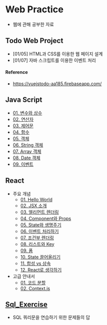 # Web Practice

- 웹에 관해 공부한 자료



## Todo Web Project

- [01/05] HTML과 CSS를 이용한 웹 페이지 설계
- [01/07] 자바 스크립트를 이용한 이벤트 처리



#### Reference

- https://vuejstodo-aa185.firebaseapp.com/



## Java Script

- [01. 변수와 상수](js_workspace/js/variable.js)
- [02. 연산자](js_workspace/js/operator.js)
- [03. 제어문](js_workspace/js/command.js)
- [04. 함수](js_workspace/js/function_test.js)
- [05. 객체](js_workspace/js/object_test.js)
- [06. String 객체](js_workspace/js/string_test.js)
- [07. Array 객체](js_workspace/js/array_test.js)
- [08. Date 객체](js_workspace/js/date_test.js)
- [09. 이벤트](js_workspace/js/projectSelect.js)



## React

- 주요 개념
  - [01. Hello World](React/Main_Concepts/Hello.js)
  - [02. JSX 소개](React/Main_Concepts/JSX.js)
  - [03. 엘리먼트 렌더링](React/Main_Concepts/ElementRendering.js)
  - [04. Component와 Props](React/Main_Concepts/Component.js)
  - [05. State와 생명주기](React/Main_Concepts/State_and_Lifecycle.js)
  - [06. 이벤트 처리하기](React/Main_Concepts/Event.js)
  - [07. 조건부 렌더링](React/Main_Concepts/Conditional_Rendering.js)
  - [08. 리스트와 Key](React/Main_Concepts/List_and_key.js)
  - [09. 폼](React/Main_Concepts/Form.js)
  - [10. State 끌어올리기](React/Main_Concepts/Lifting_State_Up.js)
  - [11. 합성 vs 상속](React/Main_Concepts/Composition_and_Inheritance.js)
  - [12. React로 생각하기](React/Main_Concepts/Thinking_in_React.md)
- 고급 안내서
  - [01. 코드 분할](React/Advanced_Guides/Code_Division.js)
  - [02. Context.js](React/Advanced_Guides/Context.js)



## [Sql_Exercise](sql_exercise/)

- SQL 쿼리문을 연습하기 위한 문제들의 답